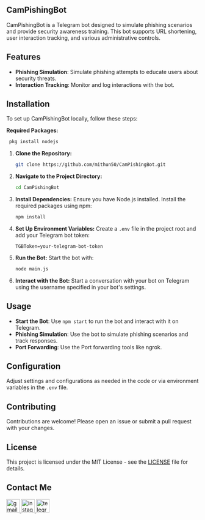 ## CamPishingBot

CamPishingBot is a Telegram bot designed to simulate phishing scenarios and provide security awareness training. This bot supports URL shortening, user interaction tracking, and various administrative controls.

## Features
- **Phishing Simulation**: Simulate phishing attempts to educate users about security threats.
- **Interaction Tracking**: Monitor and log interactions with the bot.

## Installation

To set up CamPishingBot locally, follow these steps:

**Required Packages:**
   ```bash
    pkg install nodejs
```

1. **Clone the Repository:**
   ```bash
   git clone https://github.com/mithun50/CamPishingBot.git
   ```

2. **Navigate to the Project Directory:**
   ```bash
   cd CamPishingBot
   ```

3. **Install Dependencies:**
   Ensure you have Node.js installed. Install the required packages using npm:
   ```bash
   npm install
   ```

4. **Set Up Environment Variables:**
   Create a `.env` file in the project root and add your Telegram bot token:
   ```env
   TGBToken=your-telegram-bot-token
   ```

5. **Run the Bot:**
   Start the bot with:
   ```bash
   node main.js
   ```

6. **Interact with the Bot:**
   Start a conversation with your bot on Telegram using the username specified in your bot's settings.

## Usage

- **Start the Bot**: Use `npm start` to run the bot and interact with it on Telegram.
- **Phishing Simulation**: Use the bot to simulate phishing scenarios and track responses.
- **Port Forwarding**: Use the Port forwarding tools like ngrok.

## Configuration

Adjust settings and configurations as needed in the code or via environment variables in the `.env` file.

## Contributing

Contributions are welcome! Please open an issue or submit a pull request with your changes.

## License

This project is licensed under the MIT License - see the [LICENSE](LICENSE) file for details.

## Contact Me
<div align="left">
  <a href="malio:mithungowda.b7411@gmail.com" target="_blank">
    <img src="https://img.shields.io/static/v1?message=Gmail&logo=gmail&label=&color=D14836&logoColor=white&labelColor=&style=for-the-badge" height="35" alt="gmail logo"  />
  </a>
  <a href="http://instagram.com/mithun.gowda.b" target="_blank">
    <img src="https://img.shields.io/static/v1?message=Instagram&logo=instagram&label=&color=E4405F&logoColor=white&labelColor=&style=for-the-badge" height="35" alt="instagram logo"  />
  </a>
  <a href="https://t.me/@MITHUNGOWDA_B" target="_blank">
    <img src="https://img.shields.io/static/v1?message=Telegram&logo=telegram&label=&color=2CA5E0&logoColor=white&labelColor=&style=for-the-badge" height="35" alt="telegram logo"  />
  </a>
</div>

